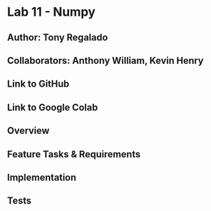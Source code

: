 # Lab 11 - Numpy
## Author: Tony Regalado

## Collaborators: Anthony William, Kevin Henry

## Link to GitHub

## Link to Google Colab

## Overview


## Feature Tasks & Requirements


## Implementation
 
## Tests
 
